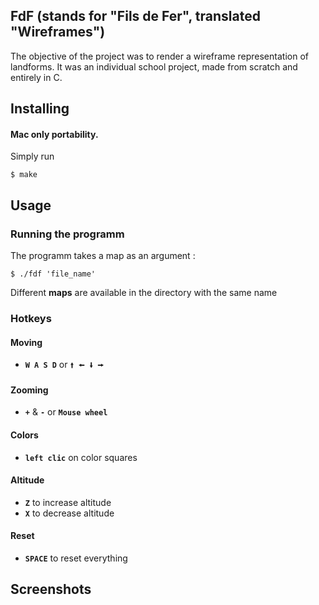 ## FdF (stands for "Fils de Fer", translated "Wireframes")
The objective of the project was to render a wireframe representation of landforms. It was an individual school project, made from scratch and entirely in C.

## Installing
#### Mac only portability.
Simply run
```
$ make
```

## Usage
### Running the programm
The programm takes a map as an argument :
```
$ ./fdf 'file_name'
```
Different **maps** are available in the directory with the same name

### Hotkeys
#### Moving
- **` W A S D `** or ` 🠙 🠘 🠛 🠚 `
#### Zooming
- **` + `** & **` - `** or **` Mouse wheel `**
#### Colors
- **`left clic`** on color squares
#### Altitude
- **` Z `** to increase altitude
- **` X `** to decrease altitude
#### Reset
- **` SPACE `** to reset everything

## Screenshots
